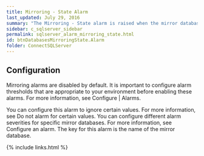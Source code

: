 ```yaml
---
title: ﻿Mirroring - State Alarm
last_updated: July 29, 2016
summary: "The Mirroring - State alarm is raised when the mirror database is not synchronized or is synchronizing."
sidebar: c_sqlserver_sidebar
permalink: sqlserver_alarm_mirroring_state.html
id: btnDatabasesMirroringState.Alarm
folder: ConnectSQLServer
---
```






## Configuration

Mirroring alarms are disabled by default. It is important to configure alarm thresholds that are appropriate to your environment before enabling these alarms. For more information, see Configure \| Alarms.

You can configure this alarm to ignore certain values. For more information, see Do not alarm for certain values.
You can configure different alarm severities for specific mirror databases. For more information, see Configure an alarm. The key for this alarm is the name of the mirror database.

{% include links.html %}

